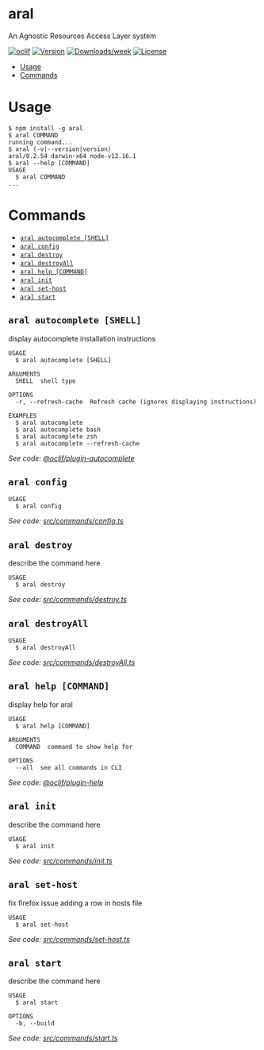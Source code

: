 aral
====

An Agnostic Resources Access Layer system

[![oclif](https://img.shields.io/badge/cli-oclif-brightgreen.svg)](https://oclif.io)
[![Version](https://img.shields.io/npm/v/aral.svg)](https://npmjs.org/package/aral)
[![Downloads/week](https://img.shields.io/npm/dw/aral.svg)](https://npmjs.org/package/aral)
[![License](https://img.shields.io/npm/l/aral.svg)](https://github.com/11arn11/aral/blob/master/package.json)

<!-- toc -->
* [Usage](#usage)
* [Commands](#commands)
<!-- tocstop -->
# Usage
<!-- usage -->
```sh-session
$ npm install -g aral
$ aral COMMAND
running command...
$ aral (-v|--version|version)
aral/0.2.54 darwin-x64 node-v12.16.1
$ aral --help [COMMAND]
USAGE
  $ aral COMMAND
...
```
<!-- usagestop -->
# Commands
<!-- commands -->
* [`aral autocomplete [SHELL]`](#aral-autocomplete-shell)
* [`aral config`](#aral-config)
* [`aral destroy`](#aral-destroy)
* [`aral destroyAll`](#aral-destroyall)
* [`aral help [COMMAND]`](#aral-help-command)
* [`aral init`](#aral-init)
* [`aral set-host`](#aral-set-host)
* [`aral start`](#aral-start)

## `aral autocomplete [SHELL]`

display autocomplete installation instructions

```
USAGE
  $ aral autocomplete [SHELL]

ARGUMENTS
  SHELL  shell type

OPTIONS
  -r, --refresh-cache  Refresh cache (ignores displaying instructions)

EXAMPLES
  $ aral autocomplete
  $ aral autocomplete bash
  $ aral autocomplete zsh
  $ aral autocomplete --refresh-cache
```

_See code: [@oclif/plugin-autocomplete](https://github.com/oclif/plugin-autocomplete/blob/v0.1.0/src/commands/autocomplete/index.ts)_

## `aral config`

```
USAGE
  $ aral config
```

_See code: [src/commands/config.ts](https://github.com/11arn11/aral/blob/v0.2.54/src/commands/config.ts)_

## `aral destroy`

describe the command here

```
USAGE
  $ aral destroy
```

_See code: [src/commands/destroy.ts](https://github.com/11arn11/aral/blob/v0.2.54/src/commands/destroy.ts)_

## `aral destroyAll`

```
USAGE
  $ aral destroyAll
```

_See code: [src/commands/destroyAll.ts](https://github.com/11arn11/aral/blob/v0.2.54/src/commands/destroyAll.ts)_

## `aral help [COMMAND]`

display help for aral

```
USAGE
  $ aral help [COMMAND]

ARGUMENTS
  COMMAND  command to show help for

OPTIONS
  --all  see all commands in CLI
```

_See code: [@oclif/plugin-help](https://github.com/oclif/plugin-help/blob/v2.1.6/src/commands/help.ts)_

## `aral init`

describe the command here

```
USAGE
  $ aral init
```

_See code: [src/commands/init.ts](https://github.com/11arn11/aral/blob/v0.2.54/src/commands/init.ts)_

## `aral set-host`

fix firefox issue adding a row in hosts file

```
USAGE
  $ aral set-host
```

_See code: [src/commands/set-host.ts](https://github.com/11arn11/aral/blob/v0.2.54/src/commands/set-host.ts)_

## `aral start`

describe the command here

```
USAGE
  $ aral start

OPTIONS
  -b, --build
```

_See code: [src/commands/start.ts](https://github.com/11arn11/aral/blob/v0.2.54/src/commands/start.ts)_
<!-- commandsstop -->
